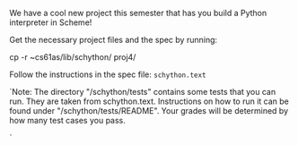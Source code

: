We have a cool new project this semester that has you build a Python
interpreter in Scheme!

Get the necessary project files and the spec by running:

cp -r ~cs61as/lib/schython/ proj4/

Follow the instructions in the spec file: ` schython.text `

`Note: The directory "/schython/tests" contains some tests that you can run.
They are taken from schython.text. Instructions on how to run it can be found
under "/schython/tests/README". Your grades will be determined by how many
test cases you pass.

`

